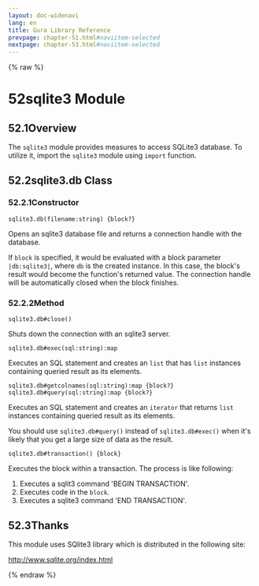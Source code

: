 ```yaml
---
layout: doc-widenavi
lang: en
title: Gura Library Reference
prevpage: chapter-51.html#naviitem-selected
nextpage: chapter-53.html#naviitem-selected
---
```

{% raw %}
<h1><span class="caption-index-1">52</span>sqlite3 Module</h1>
<h2><span class="caption-index-2">52.1</span><a name="anchor-52-1"></a>Overview</h2>
<p>
The <code class="highlighter-rouge">sqlite3</code> module provides measures to access SQLite3 database. To utilize it, import the <code class="highlighter-rouge">sqlite3</code> module using <code class="highlighter-rouge">import</code> function.
</p>
<h2><span class="caption-index-2">52.2</span><a name="anchor-52-2"></a>sqlite3.db Class</h2>
<h3><span class="caption-index-3">52.2.1</span><a name="anchor-52-2-1"></a>Constructor</h3>
<div class="mb-2"><code>sqlite3.db(filename:string) {block?}</code></div>
<div class="mb-2 ml-4">
<p>
Opens an sqlite3 database file and returns a connection handle with the database.
</p>
<p>
If <code class="highlighter-rouge">block</code> is specified, it would be evaluated with a block parameter <code class="highlighter-rouge">|db:sqlite3|</code>, where <code class="highlighter-rouge">db</code> is the created instance. In this case, the block's result would become the function's returned value. The connection handle will be automatically closed when the block finishes.
</p>
</div>
<h3><span class="caption-index-3">52.2.2</span><a name="anchor-52-2-2"></a>Method</h3>
<div class="mb-2"><code>sqlite3.db#close()</code></div>
<div class="mb-2 ml-4">
<p>
Shuts down the connection with an sqlite3 server.
</p>
</div>
<div class="mb-2"><code>sqlite3.db#exec(sql:string):map</code></div>
<div class="mb-2 ml-4">
<p>
Executes an SQL statement and creates an <code class="highlighter-rouge">list</code> that has <code class="highlighter-rouge">list</code> instances containing queried result as its elements.
</p>
</div>
<div class="mb-2"><code>sqlite3.db#getcolnames(sql:string):map {block?}</code></div>
<div class="mb-2 ml-4">
</div>
<div class="mb-2"><code>sqlite3.db#query(sql:string):map {block?}</code></div>
<div class="mb-2 ml-4">
<p>
Executes an SQL statement and creates an <code class="highlighter-rouge">iterator</code> that returns <code class="highlighter-rouge">list</code> instances containing queried result as its elements.
</p>
<p>
You should use <code class="highlighter-rouge">sqlite3.db#query()</code> instead of <code class="highlighter-rouge">sqlite3.db#exec()</code> when it's likely that you get a large size of data as the result.
</p>
</div>
<div class="mb-2"><code>sqlite3.db#transaction() {block}</code></div>
<div class="mb-2 ml-4">
<p>
Executes the block within a transaction. The process is like following:
</p>
<ol>
<li>Executes a sqlit3 command 'BEGIN TRANSACTION'.</li>
<li>Executes code in the <code class="highlighter-rouge">block</code>.</li>
<li>Executes a sqlite3 command 'END TRANSACTION'.</li>
</ol>
</div>
<h2><span class="caption-index-2">52.3</span><a name="anchor-52-3"></a>Thanks</h2>
<p>
This module uses SQlite3 library which is distributed in the following site:
</p>
<p>
<a href="http://www.sqlite.org/index.html">http://www.sqlite.org/index.html</a>
</p>
{% endraw %}
